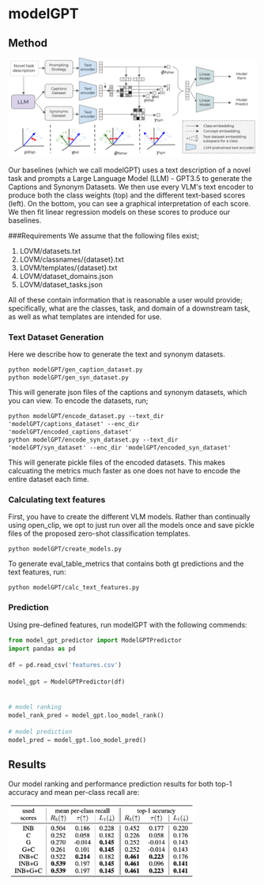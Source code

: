 # modelGPT 


## Method

![Method](../docs/img_4.png)

Our baselines (which we call modelGPT) uses a text description of a novel task
and prompts a Large Language Model (LLM) - GPT3.5 to generate the Captions and Synonym Datasets.
We then use every VLM's text encoder to produce both the class weights (top) and the different 
text-based scores (left). On the bottom, you can see a graphical interpretation of each score. 
We then fit linear regression models on these scores to produce our baselines. 


###Requirements
We assume that the following files exist; 

1. LOVM/datasets.txt 
2. LOVM/classnames/{dataset}.txt  
3. LOVM/templates/{dataset}.txt 
4. LOVM/dataset_domains.json
5. LOVM/dataset_tasks.json

All of these contain information that is reasonable a user would provide; specifically, what are the classes, task, and domain of a downstream task, as well as what templates are intended for use. 


### Text Dataset Generation
Here we describe how to generate the text and synonym datasets. 

```
python modelGPT/gen_caption_dataset.py
python modelGPT/gen_syn_dataset.py
```

This will generate json files of the captions and synonym datasets, which you can view. To encode the datasets, run;

```
python modelGPT/encode_dataset.py --text_dir 'modelGPT/captions_dataset' --enc_dir 'modelGPT/encoded_captions_dataset'
python modelGPT/encode_syn_dataset.py --text_dir 'modelGPT/syn_dataset' --enc_dir 'modelGPT/encoded_syn_dataset'
```

This will generate pickle files of the encoded datasets. This makes calcuating the metrics much faster as one does not have to encode the entire dataset each time. 

### Calculating text features
First, you have to create the different VLM models. Rather than continually using open_clip, we opt to just run over all the models once and save pickle files of the proposed zero-shot classification templates. 

```
python modelGPT/create_models.py
```

To generate eval_table_metrics that contains both gt predictions and the text features, run:

```
python modelGPT/calc_text_features.py
```


### Prediction

Using pre-defined features, run modelGPT with the following commends: 
```python
from model_gpt_predictor import ModelGPTPredictor
import pandas as pd

df = pd.read_csv('features.csv')

model_gpt = ModelGPTPredictor(df)


# model ranking
model_rank_pred = model_gpt.loo_model_rank()

# model prediction
model_pred = model_gpt.loo_model_pred()
```


## Results
Our model ranking and performance prediction results for both top-1 accuracy and mean per-class recall are:

<img src="../docs/img_3.png" alt="Method" width=75% />

